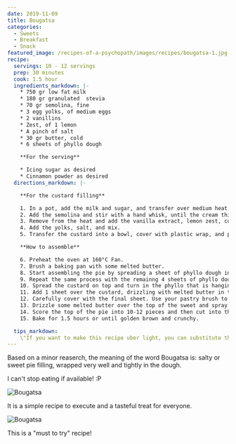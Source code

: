 ```yaml
---
date: 2019-11-09
title: Bougatsa
categories:
  - Sweets
  - Breakfast
  - Snack
featured_image: /recipes-of-a-psychopath/images/recipes/bougatsa-1.jpg
recipe:
  servings: 10 - 12 servings
  prep: 30 minutes
  cook: 1.5 hour
  ingredients_markdown: |-
    * 750 gr low fat milk
    * 180 gr granulated  stevia
    * 70 gr semolina, fine
    * 3 egg yolks, of medium eggs
    * 2 vanillins
    * Zest, of 1 lemon
    * A pinch of salt
    * 30 gr butter, cold
    * 6 sheets of phyllo dough

    **For the serving**

    * Icing sugar as desired
    * Cinnamon powder as desired
  directions_markdown: |-

    **For the custard filling**

    1. In a pot, add the milk and sugar, and transfer over medium heat until the milk comes to a boil.
    2. Add the semolina and stir with a hand whisk, until the cream thickens.
    3. Remove from the heat and add the vanilla extract, lemon zest, cold butter, and mix until the butter melts.
    4. Add the yolks, salt, and mix.
    5. Transfer the custard into a bowl, cover with plastic wrap, and place it into the refrigerator to cool for ~30'. Make sure that the plastic wrap touches the surface of the custard, so it does not make a crust while cooling.

    **How to assemble**

    6. Preheat the oven at 160°C Fan.
    7. Brush a baking pan with some melted butter.
    8. Start assembling the pie by spreading a sheet of phyllo dough in the pan and drizzle with some butter. Do not brush the butter straight on to the phyllo, drizzle it from above.
    9. Repeat the same process with the remainng 4 sheets of phyllo dough.
    10. Spread the custard on top and turn in the phyllo that is hanging over the edges. Drizzle with butter.
    11. Add 1 sheet over the custard, drizzling with melted butter in the same way as before.
    12. Carefully cover with the final sheet. Use your pastry brush to help you turn it inwards, towards the bottom of the pan to seal the sweet.
    13. Drizzle some melted butter over the top of the sweet and spray with some water.
    14. Score the top of the pie into 10-12 pieces and then cut into them.
    15. Bake for 1.5 hours or until golden brown and crunchy.

  tips_markdown:
    \"If you want to make this recipe uber light, you can substitute the butter for drizzling with some water. Also, you can use any type of butter you want.\"
---
```

Based on a minor reaserch, the meaning of the word Bougatsa is:  salty or sweet pie filling, wrapped very well and tightly in the dough.

I can't stop eating if available! :P

![Bougatsa](/recipes-of-a-psychopath/images/recipes/bougatsa-3.jpg)

It is a simple recipe to execute and a tasteful treat for everyone.

![Bougatsa](/recipes-of-a-psychopath/images/recipes/bougatsa-2.jpg)

This is a "must to try" recipe!
